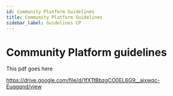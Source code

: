 ```yaml
---
id: Community Platform Guidelines
title: Community Platform Guidelines
sidebar_label: Guidelines CP
---
```

# Community Platform guidelines

This pdf goes here

https://drive.google.com/file/d/1fXTtBbzgCO0EL6G9__aixwqc-Euqgqnd/view

